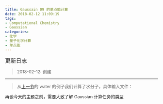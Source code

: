 ```yaml
---
title: Gaussain 09 的单点能计算
date: 2018-02-12 11:09:19
tags: 
- Computational Chemistry
- Gaussian
categories:
- 化学
- 量子化学计算
- 单点能
---
```


<font  size=4 face="黑体">更新日志</font> 

> 2018-02-12: 创建

---

> 从[上一节](https://liugaoyong.github.io/gaussian-0/)的 water 的例子我们计算了水分子，具体输入文件：



再谈今天的主题之前，需要大致了解 Gaussian 计算任务的类型

